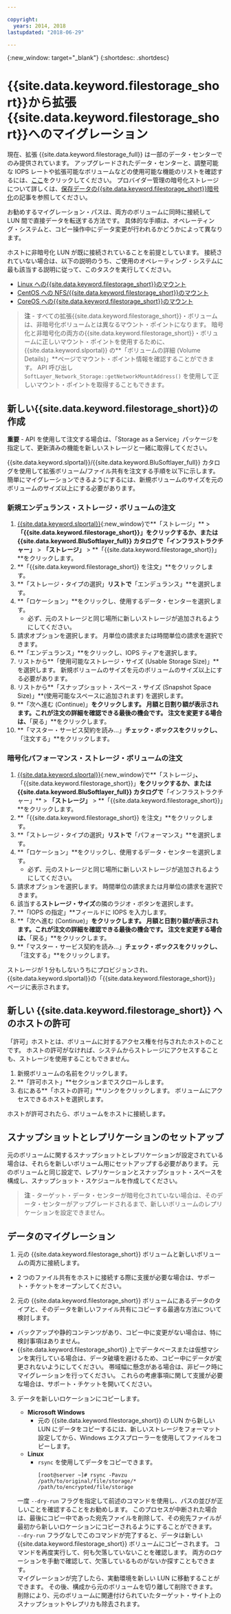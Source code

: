 ```yaml
---

copyright:
  years: 2014, 2018
lastupdated: "2018-06-29"

---
```

{:new_window: target="_blank"}
{:shortdesc: .shortdesc}
 
# {{site.data.keyword.filestorage_short}}から拡張{{site.data.keyword.filestorage_short}}へのマイグレーション

現在、拡張 {{site.data.keyword.filestorage_full}} は一部のデータ・センターでのみ提供されています。 アップグレードされたデータ・センターと、調整可能な IOPS レートや拡張可能なボリュームなどの使用可能な機能のリストを確認するには、[ここ](new-ibm-block-and-file-storage-location-and-features.html)をクリックしてください。 プロバイダー管理の暗号化ストレージについて詳しくは、[保存データの{{site.data.keyword.filestorage_short}}暗号化](block-file-storage-encryption-rest.html)の記事を参照してください。

お勧めするマイグレーション・パスは、両方のボリュームに同時に接続して LUN 間で直接データを転送する方法です。 具体的な手順は、オペレーティング・システムと、コピー操作中にデータ変更が行われるかどうかによって異なります。 

ホストに非暗号化 LUN が既に接続されていることを前提としています。 接続されていない場合は、以下の説明のうち、ご使用のオペレーティング・システムに最も該当する説明に従って、このタスクを実行してください。

- [Linux への{{site.data.keyword.filestorage_short}}のマウント](accessing-file-storage-linux.html)
- [CentOS への NFS/{{site.data.keyword.filestorage_short}}のマウント](mounting-nsf-file-storage.html)
- [CoreOS への{{site.data.keyword.filestorage_short}}のマウント](mounting-storage-coreos.html)

>**注** - すべての拡張{{site.data.keyword.filestorage_short}}・ボリュームは、非暗号化ボリュームとは異なるマウント・ポイントになります。 暗号化と非暗号化の両方の{{site.data.keyword.filestorage_short}}・ボリュームに正しいマウント・ポイントを使用するために、{{site.data.keyword.slportal}} の**「ボリュームの詳細 (Volume Details)」**ページでマウント・ポイント情報を確認することができます。 API 呼び出し `SoftLayer_Network_Storage::getNetworkMountAddress()` を使用して正しいマウント・ポイントを取得することもできます。


## 新しい{{site.data.keyword.filestorage_short}}の作成

**重要** - API を使用して注文する場合は、「Storage as a Service」パッケージを指定して、更新済みの機能を新しいストレージと一緒に取得してください。

{{site.data.keyword.slportal}}/{{site.data.keyword.BluSoftlayer_full}} カタログを使用して拡張ボリューム/ファイル共有を注文する手順を以下に示します。 簡単にマイグレーションできるようにするには、新規ボリュームのサイズを元のボリュームのサイズ以上にする必要があります。

### 新規エンデュランス・ストレージ・ボリュームの注文

1. [{{site.data.keyword.slportal}}](https://control.softlayer.com/){:new_window}で**「ストレージ」** > **「{{site.data.keyword.filestorage_short}}」**をクリックするか、または {{site.data.keyword.BluSoftlayer_full}} カタログで**「インフラストラクチャー」** > **「ストレージ」** > **「{{site.data.keyword.filestorage_short}}」**をクリックします。
2. **「{{site.data.keyword.filestorage_short}} を注文」**をクリックします。 
3. **「ストレージ・タイプの選択」**リストで**「エンデュランス」**を選択します。
4. **「ロケーション」**をクリックし、使用するデータ・センターを選択します。
   - 必ず、元のストレージと同じ場所に新しいストレージが追加されるようにしてください。
5. 請求オプションを選択します。 月単位の請求または時間単位の請求を選択できます。
6. **「エンデュランス」**をクリックし、IOPS ティアを選択します。
6. リストから**「使用可能なストレージ・サイズ (Usable Storage Size)」**を選択します。 新規ボリュームのサイズを元のボリュームのサイズ以上にする必要があります。
7. リストから**「スナップショット・スペース・サイズ (Snapshot Space Size)」**(使用可能なスペースに追加されます) を選択します。
8. **「次へ進む (Continue)」**をクリックします。 月額と日割り額が表示されます。これが注文の詳細を確認できる最後の機会です。 注文を変更する場合は、**「戻る」**をクリックします。
9. **「マスター・サービス契約を読み…」**チェック・ボックスをクリックし、**「注文する」**をクリックします。
 
### 暗号化パフォーマンス・ストレージ・ボリュームの注文

1. [{{site.data.keyword.slportal}}](https://control.softlayer.com/){:new_window}で**「ストレージ」**、**「{{site.data.keyword.filestorage_short}}」**をクリックするか、または {{site.data.keyword.BluSoftlayer_full}} カタログで**「インフラストラクチャー」** > **「ストレージ」** > **「{{site.data.keyword.filestorage_short}}」**をクリックします。
2. **「{{site.data.keyword.filestorage_short}} を注文」**をクリックします。 
3. **「ストレージ・タイプの選択」**リストで**「パフォーマンス」**を選択します。
4. **「ロケーション」**をクリックし、使用するデータ・センターを選択します。
    -  必ず、元のストレージと同じ場所に新しいストレージが追加されるようにしてください。
5. 請求オプションを選択します。 時間単位の請求または月単位の請求を選択できます。
6. 該当する**ストレージ・サイズ**の隣のラジオ・ボタンを選択します。
6. **「IOPS の指定」**フィールドに IOPS を入力します。
7. **「次へ進む (Continue)」**をクリックします。 月額と日割り額が表示されます。これが注文の詳細を確認できる最後の機会です。 注文を変更する場合は、**「戻る」**をクリックします。
8. **「マスター・サービス契約を読み…」**チェック・ボックスをクリックし、**「注文する」**をクリックします。

ストレージが 1 分もしないうちにプロビジョンされ、{{site.data.keyword.slportal}}の「{{site.data.keyword.filestorage_short}}」ページに表示されます。

 
## 新しい {{site.data.keyword.filestorage_short}} へのホストの許可

「許可」ホストとは、ボリュームに対するアクセス権を付与されたホストのことです。 ホストの許可がなければ、システムからストレージにアクセスすることも、ストレージを使用することもできません。

1. 新規ボリュームの名前をクリックします。
2. **「許可ホスト」**セクションまでスクロールします。
3. 右にある**「ホストの許可」**リンクをクリックします。 ボリュームにアクセスできるホストを選択します。

ホストが許可されたら、ボリュームをホストに接続します。

 
## スナップショットとレプリケーションのセットアップ

元のボリュームに関するスナップショットとレプリケーションが設定されている場合は、それらを新しいボリューム用にセットアップする必要があります。 元のボリュームと同じ設定で、レプリケーションとスナップショット・スペースを構成し、スナップショット・スケジュールを作成してください。 

>**注** - ターゲット・データ・センターが暗号化されていない場合は、そのデータ・センターがアップグレードされるまで、新しいボリュームのレプリケーションを設定できません。

 
## データのマイグレーション

1. 元の {{site.data.keyword.filestorage_short}} ボリュームと新しいボリュームの両方に接続します。 
  - 2 つのファイル共有をホストに接続する際に支援が必要な場合は、サポート・チケットをオープンしてください。

2. 元の {{site.data.keyword.filestorage_short}} ボリュームにあるデータのタイプと、そのデータを新しいファイル共有にコピーする最適な方法について検討します。 
  - バックアップや静的コンテンツがあり、コピー中に変更がない場合は、特に検討事項はありません。
  - {{site.data.keyword.filestorage_short}} 上でデータベースまたは仮想マシンを実行している場合は、データ破壊を避けるため、コピー中にデータが変更されないようにしてください。 帯域幅に懸念がある場合は、非ピーク時にマイグレーションを行ってください。 これらの考慮事項に関して支援が必要な場合は、サポート・チケットを開いてください。
 
3. データを新しいロケーションにコピーします。
   - **Microsoft Windows** 
     - 元の {{site.data.keyword.filestorage_short}} の LUN から新しい LUN にデータをコピーするには、新しいストレージをフォーマット設定してから、Windows エクスプローラーを使用してファイルをコピーします。
   - **Linux** 
     - `rsync` を使用してデータをコピーできます。
       ```
       [root@server ~]# rsync -Pavzu /path/to/original/file/storage/* /path/to/encrypted/file/storage
       ```
   
   一度 `--dry-run` フラグを指定して前述のコマンドを使用し、パスの並びが正しいことを確認することをお勧めします。 このプロセスが中断された場合は、最後にコピー中であった宛先ファイルを削除して、その宛先ファイルが最初から新しいロケーションにコピーされるようにすることができます。<br/>
   `--dry-run` フラグなしでこのコマンドが完了すると、データは新しい {{site.data.keyword.filestorage_short}} ボリュームにコピーされます。 コマンドを再度実行して、何も欠落していないことを確認します。 両方のロケーションを手動で確認して、欠落しているものがないか探すこともできます。<br/>
   マイグレーションが完了したら、実動環境を新しい LUN に移動することができます。 その後、構成から元のボリュームを切り離して削除できます。 削除により、元のボリュームに関連付けられていたターゲット・サイト上のスナップショットやレプリカも除去されます。
